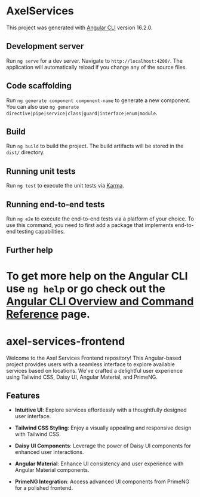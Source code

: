# AxelServices

This project was generated with [Angular CLI](https://github.com/angular/angular-cli) version 16.2.0.

## Development server

Run `ng serve` for a dev server. Navigate to `http://localhost:4200/`. The application will automatically reload if you change any of the source files.

## Code scaffolding

Run `ng generate component component-name` to generate a new component. You can also use `ng generate directive|pipe|service|class|guard|interface|enum|module`.

## Build

Run `ng build` to build the project. The build artifacts will be stored in the `dist/` directory.

## Running unit tests

Run `ng test` to execute the unit tests via [Karma](https://karma-runner.github.io).

## Running end-to-end tests

Run `ng e2e` to execute the end-to-end tests via a platform of your choice. To use this command, you need to first add a package that implements end-to-end testing capabilities.

## Further help

# To get more help on the Angular CLI use `ng help` or go check out the [Angular CLI Overview and Command Reference](https://angular.io/cli) page.

# axel-services-frontend

Welcome to the Axel Services Frontend repository! This Angular-based project provides users with a seamless interface to explore available services based on locations. We've crafted a delightful user experience using Tailwind CSS, Daisy UI, Angular Material, and PrimeNG.

## Features

- **Intuitive UI**: Explore services effortlessly with a thoughtfully designed user interface.

- **Tailwind CSS Styling**: Enjoy a visually appealing and responsive design with Tailwind CSS.

- **Daisy UI Components**: Leverage the power of Daisy UI components for enhanced user interactions.

- **Angular Material**: Enhance UI consistency and user experience with Angular Material components.

- **PrimeNG Integration**: Access advanced UI components from PrimeNG for a polished frontend.
